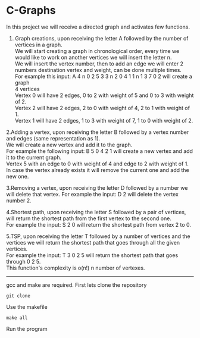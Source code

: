 # C-Graphs

In this project we will receive a directed graph and activates few functions.
  
1. Graph creations, upon receiving the letter A followed by the number of vertices in a graph.  
We will start creating a graph in chronological order, every time we would like to work on another vertices we will insert the letter n.  
We will insert the vertex number, then to add an edge we will enter 2 numbers destination vertex and weight, can be done multiple times.    
For example this input: A 4 n 0 2 5 3 3 n 2 0 4 1 1 n 1 3 7 0 2 will create a graph  
4 vertices   
Vertex 0 will have 2 edges, 0 to 2 with weight of 5 and 0 to 3 with weight of 2.  
Vertex 2 will have 2 edges, 2 to 0 with weight of 4, 2 to 1 with weight of 1.  
Vertex 1 will have 2 edges, 1 to 3 with weight of 7, 1 to 0 with weight of 2.

2.Adding a vertex, upon receiving the letter B followed by a vertex number and edges (same representation as 1).  
We will create a new vertex and add it to the graph.  
For example the following input: B 5 0 4 2 1 will create a new vertex and add it to the current graph.  
Vertex 5 with an edge to 0 with weight of 4 and edge to 2 with weight of 1.  
In case the vertex already exists it will remove the current one and add the new one.  

3.Removing a vertex, upon receiving the letter D followed by a number we will delete that vertex.
For example the input: D 2 will delete the vertex number 2.

4.Shortest path, upon receiving the letter S followed by a pair of vertices, will return the shortest path from the first vertex to the second one.  
For example the input: S 2 0 will return the shortest path from vertex 2 to 0.

5.TSP, upon receiving the letter T followed by a number of vertices and the vertices we will return the shortest path that goes through all the given vertices.  
For example the input: T 3 0 2 5 will return the shortest path that goes through 0 2 5.  
This function's complexity is o(n!) n number of vertexes.

------------
gcc and make are required.
First lets clone the repository
```
git clone
```
Use the makefile
```
make all
```
Run the program
```
